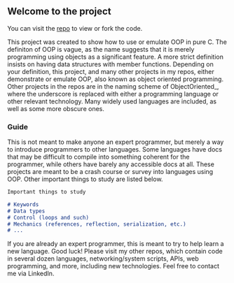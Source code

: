 ## Welcome to the project

You can visit the [repo](https://github.com/JJFReibel/ObjectOrientedC) to view or fork the code.

This project was created to show how to use or emulate OOP in pure C. The definiton of OOP is vague, as the name suggests that it is merely programming using objects as a significant feature. A more strict definition insists on having data structures with member functions. Depending on your definition, this project, and many other projects in my repos, either demonstrate or emulate OOP, also known as object oriented programming. Other projects in the repos are in the naming scheme of ObjectOriented_, where the underscore is replaced with either a programming language or other relevant technology. Many widely used languages are included, as well as some more obscure ones.

### Guide

This is not meant to make anyone an expert programmer, but merely a way to introduce programmers to other languages. Some languages have docs that may be difficult to compile into something coherent for the programmer, while others have barely any accessible docs at all. These projects are meant to be a crash course or survey into languages using OOP. Other important things to study are listed below.

```markdown
Important things to study

# Keywords
# Data types
# Control (loops and such)
# Mechanics (references, reflection, serialization, etc.)
# ...

```

If you are already an expert programmer, this is meant to try to help learn a new language. Good luck!
Please visit my other repos, which contain code in several dozen languages, networking/system scripts, APIs, web programming, and more, including new technologies.
Feel free to contact me via LinkedIn.
